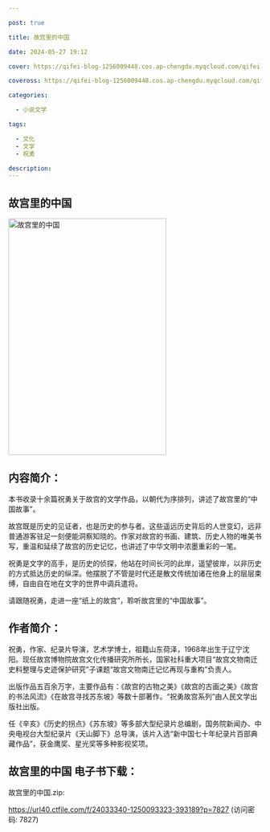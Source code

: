 ```yaml
---

post: true

title: 故宫里的中国

date: 2024-05-27 19:12

cover: https://qifei-blog-1256009448.cos.ap-chengdu.myqcloud.com/qifei-blog/6634ab070ea9cb1403895a41.jpg

coveross: https://qifei-blog-1256009448.cos.ap-chengdu.myqcloud.com/qifei-blog/6634ab070ea9cb1403895a41.jpg

categories:

  - 小说文学

tags:

  - 文化
  - 文学
  - 祝勇

description:
---
```


## 故宫里的中国
<img alt="故宫里的中国 " class="aligncenter loaded" data-was-processed="true" decoding="async" fetchpriority="high" height="471" src="https://qifei-blog-1256009448.cos.ap-chengdu.myqcloud.com/qifei-blog/6634ab070ea9cb1403895a41.jpg " style="cursor: zoom-in;" width="314"/>

## 内容简介：

本书收录十余篇祝勇关于故宫的文学作品，以朝代为序排列，讲述了故宫里的“中国故事”。

故宫既是历史的见证者，也是历史的参与者。这些遥远历史背后的人世变幻，远非普通游客驻足一刻便能洞察知晓的。作家对故宫的书画、建筑、历史人物的唯美书写，重温和延续了故宫的历史记忆，也讲述了中华文明中浓墨重彩的一笔。

祝勇是文字的高手，是历史的侦探，他站在时间长河的此岸，遥望彼岸，以非历史的方式抵达历史的纵深。他摆脱了不管是时代还是散文传统加诸在他身上的层层束缚，自由自在地在文字的世界中调兵遣将。

请跟随祝勇，走进一座“纸上的故宫”，聆听故宫里的“中国故事”。

## 作者简介：

祝勇，作家、纪录片导演，艺术学博士，祖籍山东荷泽，1968年出生于辽宁沈阳。现任故宫博物院故宫文化传播研究所所长，国家社科重大项目“故宫文物南迁史料整理与史迹保护研究”子课题“故宫文物南迁记忆再现与重构”负责人。

出版作品五百余万字，主要作品有：《故宫的古物之美》《故宫的古画之美》《故宫的书法风流》《在故宫寻找苏东坡》等数十部著作。“祝勇故宫系列”由人民文学出版社出版。

任《辛亥》《历史的拐点》《苏东坡》等多部大型纪录片总编剧，国务院新闻办、中央电视台大型纪录片《天山脚下》总导演，该片入选“新中国七十年纪录片百部典藏作品”，获金鹰奖、星光奖等多种影视奖项。

## 故宫里的中国 电子书下载：
故宫里的中国.zip: 

https://url40.ctfile.com/f/24033340-1250093323-393189?p=7827 (访问密码: 7827)
